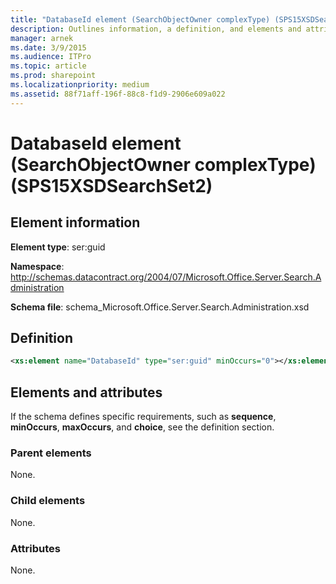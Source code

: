 ```yaml
---
title: "DatabaseId element (SearchObjectOwner complexType) (SPS15XSDSearchSet2)"
description: Outlines information, a definition, and elements and attributes for the DatabaseId element in Sharepoint.
manager: arnek
ms.date: 3/9/2015
ms.audience: ITPro
ms.topic: article
ms.prod: sharepoint
ms.localizationpriority: medium
ms.assetid: 88f71aff-196f-88c8-f1d9-2906e609a022
---
```


# DatabaseId element (SearchObjectOwner complexType) (SPS15XSDSearchSet2)

 
  
## Element information
**Element type**: ser:guid

**Namespace**: http://schemas.datacontract.org/2004/07/Microsoft.Office.Server.Search.Administration

**Schema file**: schema_Microsoft.Office.Server.Search.Administration.xsd 

   
## Definition

```XML
<xs:element name="DatabaseId" type="ser:guid" minOccurs="0"></xs:element>

```

## Elements and attributes

If the schema defines specific requirements, such as **sequence**, **minOccurs**, **maxOccurs**, and **choice**, see the definition section. 
  
### Parent elements

None.
  
### Child elements

None.
  
### Attributes

None.
  

